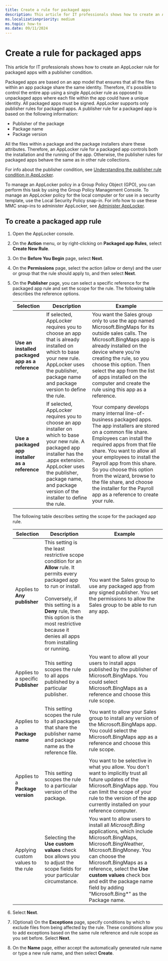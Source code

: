 ```yaml
---
title: Create a rule for packaged apps
description: This article for IT professionals shows how to create an AppLocker rule for packaged apps with a publisher condition.
ms.localizationpriority: medium
ms.topic: how-to
ms.date: 09/11/2024
---
```


# Create a rule for packaged apps

This article for IT professionals shows how to create an AppLocker rule for packaged apps with a publisher condition.

Packaged apps are based on an app model that ensures that all the files within an app package share the same identity. Therefore, it's possible to control the entire app using a single AppLocker rule as opposed to unpackaged apps where each file within the app could have a unique identity. All packaged apps must be signed. AppLocker supports only publisher rules for packaged apps. A publisher rule for a packaged app is based on the following information:

- Publisher of the package
- Package name
- Package version

All the files within a package and the package installers share these attributes. Therefore, an AppLocker rule for a packaged app controls both the installation and the running of the app. Otherwise, the publisher rules for packaged apps behave the same as in other rule collections.

For info about the publisher condition, see [Understanding the publisher rule condition in AppLocker](understanding-the-publisher-rule-condition-in-applocker.md).

To manage an AppLocker policy in a Group Policy Object (GPO), you can perform this task by using the Group Policy Management Console. To manage an AppLocker policy for the local computer or for use in a security template, use the Local Security Policy snap-in. For info how to use these MMC snap-ins to administer AppLocker, see [Administer AppLocker](administer-applocker.md#using-the-mmc-snap-ins-to-administer-applocker).

## To create a packaged app rule

1. Open the AppLocker console.
2. On the **Action** menu, or by right-clicking on **Packaged app Rules**, select **Create New Rule**.
3. On the **Before You Begin** page, select **Next**.
4. On the **Permissions** page, select the action (allow or deny) and the user or group that the rule should apply to, and then select **Next**.
5. On the **Publisher** page, you can select a specific reference for the packaged app rule and set the scope for the rule. The following table describes the reference options.

    | Selection | Description | Example |
    | --- | --- | --- |
    | **Use an installed packaged app as a reference** | If selected, AppLocker requires you to choose an app that is already installed on which to base your new rule. AppLocker uses the publisher, package name and package version to define the rule. | You want the Sales group only to use the app named Microsoft.BingMaps for its outside sales calls. The Microsoft.BingMaps app is already installed on the device where you're creating the rule, so you choose this option. Then select the app from the list of apps installed on the computer and create the rule using this app as a reference. |
    | **Use a packaged app installer as a reference** | If selected, AppLocker requires you to choose an app installer on which to base your new rule. A packaged app installer has the .appx extension. AppLocker uses the publisher, package name, and package version of the installer to define the rule.|Your company develops many internal line-of-business packaged apps. The app installers are stored on a common file share. Employees can install the required apps from that file share. You want to allow all your employees to install the Payroll app from this share. So you choose this option from the wizard, browse to the file share, and choose the installer for the Payroll app as a reference to create your rule. |

    The following table describes setting the scope for the packaged app rule.

    | Selection | Description | Example |
    | --- | --- | --- |
    | Applies to **Any publisher** | This setting is the least restrictive scope condition for an **Allow** rule. It permits every packaged app to run or install. <br/><br/>Conversely, if this setting is a **Deny** rule, then this option is the most restrictive because it denies all apps from installing or running. | You want the Sales group to use any packaged app from any signed publisher. You set the permissions to allow the Sales group to be able to run any app. |
    | Applies to a specific **Publisher** | This setting scopes the rule to all apps published by a particular publisher. | You want to allow all your users to install apps published by the publisher of Microsoft.BingMaps. You could select Microsoft.BingMaps as a reference and choose this rule scope. |
    | Applies to a **Package name** | This setting scopes the rule to all packages that share the publisher name and package name as the reference file. | You want to allow your Sales group to install any version of the Microsoft.BingMaps app. You could select the Microsoft.BingMaps app as a reference and choose this rule scope. |
    | Applies to a **Package version** | This setting scopes the rule to a particular version of the package. | You want to be selective in what you allow. You don't want to implicitly trust all future updates of the Microsoft.BingMaps app. You can limit the scope of your rule to the version of the app currently installed on your reference computer. |
    | Applying custom values to the rule | Selecting the **Use custom values** check box allows you to adjust the scope fields for your particular circumstance. | You want to allow users to install all *Microsoft.Bing* applications, which include Microsoft.BingMaps, Microsoft.BingWeather, Microsoft.BingMoney. You can choose the Microsoft.BingMaps as a reference, select the **Use custom values** check box and edit the package name field by adding "Microsoft.Bing*" as the Package name. |

6. Select **Next**.
7. (Optional) On the **Exceptions** page, specify conditions by which to exclude files from being affected by the rule. These conditions allow you to add exceptions based on the same rule reference and rule scope as you set before. Select **Next**.
8. On the **Name** page, either accept the automatically generated rule name or type a new rule name, and then select **Create**.
